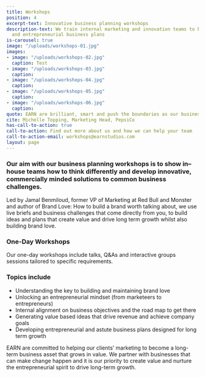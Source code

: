 ```yaml
---
title: Workshops
position: 4
excerpt-text: Innovative business planning workshops
description-text: We train internal marketing and innovation teams to build disruptive
  and entrepreneurial business plans
is-carousel: true
image: "/uploads/workshops-01.jpg"
images:
- image: "/uploads/workshops-02.jpg"
  caption: Test
- image: "/uploads/workshops-03.jpg"
  caption: 
- image: "/uploads/workshops-04.jpg"
  caption: 
- image: "/uploads/workshops-05.jpg"
  caption: 
- image: "/uploads/workshops-06.jpg"
  caption: 
quote: EARN are brilliant, smart and push the boundaries as our business partners
cite: Michelle Topping, Marketing Head, PepsiCo
has-call-to-action: true
call-to-action: Find out more about us and how we can help your team
call-to-action-email: workshops@earnstudios.com
layout: page
---
```


### Our aim with our business planning workshops is to show in–house teams how to think differently and develop innovative, commercially minded solutions to common business challenges.

Led by Jamal Benmiloud, former VP of Marketing at Red Bull and Monster and author of Brand Love: How to build a brand worth talking about, we use live briefs and business challenges that come directly from you, to build ideas and plans that create value and drive long term growth whilst also building brand love.

### One-Day Workshops
Our one-day workshops include talks, Q&As and interactive groups sessions tailored to specific requirements. 

### Topics include

- Understanding the key to building and maintaining brand love
- Unlocking an entrepreneurial mindset (from marketeers to entrepreneurs)
- Internal alignment on business objectives and the road map to get there
- Generating value based ideas that drive revenue and achieve company goals
- Developing entrepreneurial and astute business plans designed for long term growth

EARN are committed to helping our clients’ marketing to become a long-term business asset that grows in value. We partner with businesses that can make change happen and it is our priority to create value and nurture the entrepreneurial spirit to drive long-term growth.